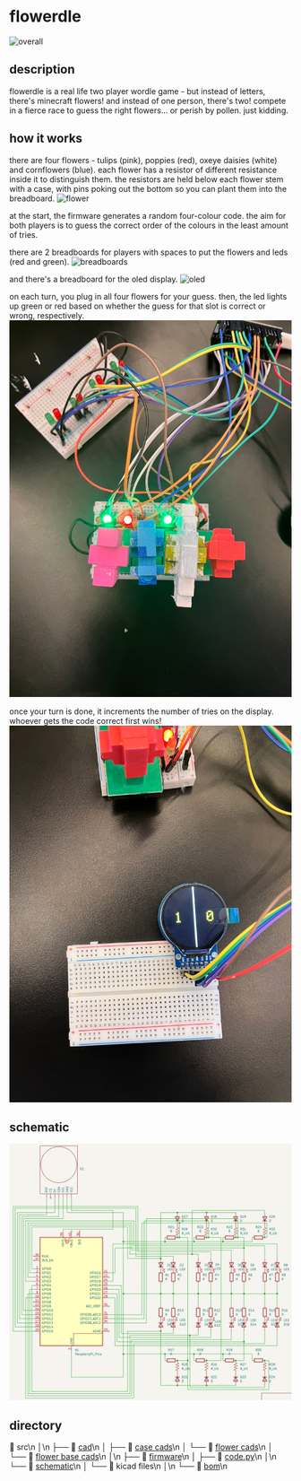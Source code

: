 # flowerdle
![overall](https://github.com/mynameisashllee/flowerdle/blob/main/overall.png?raw=true)

## description
flowerdle is a real life two player wordle game - but instead of letters, there's minecraft flowers! and instead of one person, there's two! compete in a fierce race to guess the right flowers... or perish by pollen. just kidding.

## how it works
there are four flowers - tulips (pink), poppies (red), oxeye daisies (white) and cornflowers (blue). each flower has a resistor of different resistance inside it to distinguish them. the resistors are held below each flower stem with a case, with pins poking out the bottom so you can plant them into the breadboard.
![flower](https://github.com/mynameisashllee/flowerdle/blob/main/flower.png?raw=true)

at the start, the firmware generates a random four-colour code. the aim for both players is to guess the correct order of the colours in the least amount of tries.

there are 2 breadboards for players with spaces to put the flowers and leds (red and green).
![breadboards](https://github.com/mynameisashllee/flowerdle/blob/main/breadboards.png?raw=true)

and there's a breadboard for the oled display.
![oled](https://github.com/mynameisashllee/flowerdle/blob/main/oled.png?raw=true)

on each turn, you plug in all four flowers for your guess. then, the led lights up green or red based on whether the guess for that slot is correct or wrong, respectively.
![leds](https://github.com/mynameisashllee/flowerdle/blob/main/img/leds.png?raw=true)

once your turn is done, it increments the number of tries on the display. whoever gets the code correct first wins! 
![winner](https://github.com/mynameisashllee/flowerdle/blob/main/img/winner.png?raw=true)

## schematic
![schematic](https://github.com/mynameisashllee/flowerdle/blob/main/img/schematic.png?raw=true)

## directory
📁 src\n
│\n
├── 📂 [cad](src/cad)\n
│   ├── 📄 [case cads](src/cad/breadboard_case)\n
│   └── 📄 [flower cads](src/cad/flowers)\n
│   └── 📄 [flower base cads](src/cad/structures)\n
│\n
├── 📂 [firmware](src/firmware)\n
│   ├── 📄 [code.py](src/firmware/code.py)\n
│\n
└── 📂 [schematic](src/schematic)\n
│   └── 📄 kicad files\n
│\n
└── 📄 [bom](src/bom.md)\n